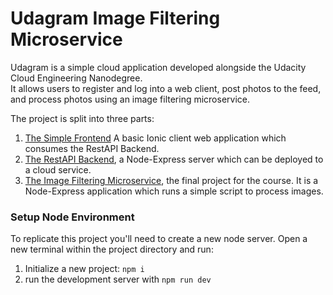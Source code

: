 # Udagram Image Filtering Microservice

Udagram is a simple cloud application developed alongside the Udacity Cloud Engineering Nanodegree. 
<br>
It allows users to register and log into a web client, post photos to the feed, and process photos using an image filtering microservice.

The project is split into three parts:
1. [The Simple Frontend](https://github.com/udacity/cloud-developer/tree/master/course-02/exercises/udacity-c2-frontend)
A basic Ionic client web application which consumes the RestAPI Backend. 
2. [The RestAPI Backend](https://github.com/udacity/cloud-developer/tree/master/course-02/exercises/udacity-c2-restapi), a Node-Express server which can be deployed to a cloud service.
3. [The Image Filtering Microservice](https://github.com/udacity/cloud-developer/tree/master/course-02/project/image-filter-starter-code), the final project for the course. It is a Node-Express application which runs a simple script to process images.



### Setup Node Environment

To replicate this project you'll need to create a new node server. Open a new terminal within the project directory and run:

1. Initialize a new project: `npm i`
2. run the development server with `npm run dev`
